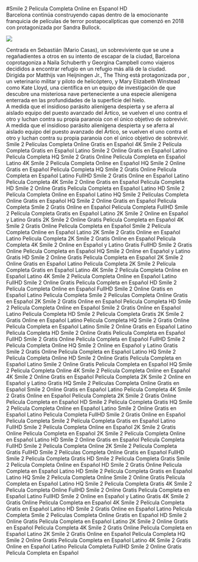 #Smile 2 Pelicula Completa Online en Espanol HD  
 Barcelona continúa construyendo capas dentro de la emocionante franquicia de películas de terror postapocalípticas que comenzó en 2018 con  protagonizada por Sandra Bullock.  
  
[![](https://i.imgur.com/qSNzIqt.png)](https://movie.rssnews.media/yeYYfwDQ.php)  
  
Centrada en Sebastián (Mario Casas), un sobreviviente que se une a regañadientes a otros en su intento de escapar de la ciudad,  Barcelona coprotagoniza a Naila Schuberth y Georgina Campbell como viajeros decididos a encontrar refugio en un refugio más allá de la ciudad.  
Dirigida por Matthijs van Heijningen Jr., The Thing está protagonizada por , un veterinario militar y piloto de helicóptero, y Mary Elizabeth Winstead como Kate Lloyd, una científica en un equipo de investigación de  que descubre una misteriosa nave perteneciente a una especie alienígena enterrada en las profundidades de la superficie del hielo.  
A medida que el insidioso parásito alienígena despierta y se aferra al aislado equipo del puesto avanzado del Ártico, se vuelven el uno contra el otro y luchan contra su propia paranoia con el único objetivo de sobrevivir.  
A medida que el insidioso parásito alienígena despierta y se aferra al aislado equipo del puesto avanzado del Ártico, se vuelven el uno contra el otro y luchan contra su propia paranoia con el único objetivo de sobrevivir.  
Smile 2 Películas Completa Online Gratis en Español 4K
Smile 2 Película Completa Gratis en Español Latino
Smile 2 Online Gratis en Español Latino Pelicula Completa HQ
Smile 2 Gratis Online Pelicula Completa en Español Latino 4K
Smile 2 Película Completa Online en Español HQ
Smile 2 Online Gratis en Español Pelicula Completa HQ
Smile 2 Gratis Online Pelicula Completa en Español Latino FullHD
Smile 2 Gratis Online en Español Latino Pelicula Completa 4K
Smile 2 Online Gratis en Español Pelicula Completa HD
Smile 2 Online Gratis Pelicula Completa en Español Latino HD
Smile 2 Película Completa Online en Español Latino HQ
Smile 2 Películas Completa Online Gratis en Español HQ
Smile 2 Online Gratis en Español Pelicula Completa
Smile 2 Gratis Online en Español Pelicula Completa FullHD
Smile 2 Película Completa Gratis en Español Latino 2K
Smile 2 Online en Español y Latino Gratis 2K
Smile 2 Online Gratis Pelicula Completa en Español 4K
Smile 2 Gratis Online Pelicula Completa en Español
Smile 2 Película Completa Online en Español Latino 2K
Smile 2 Gratis Online en Español Latino Pelicula Completa 2K
Smile 2 Gratis Online en Español Pelicula Completa 4K
Smile 2 Online en Español y Latino Gratis FullHD
Smile 2 Gratis Online Pelicula Completa en Español HQ
Smile 2 Online en Español y Latino Gratis HD
Smile 2 Online Gratis Pelicula Completa en Español 2K
Smile 2 Online Gratis en Español Latino Pelicula Completa 2K
Smile 2 Película Completa Gratis en Español Latino 4K
Smile 2 Película Completa Online en Español Latino 4K
Smile 2 Película Completa Online en Español Latino FullHD
Smile 2 Online Gratis Pelicula Completa en Español HD
Smile 2 Película Completa Online en Español FullHD
Smile 2 Online Gratis en Español Latino Pelicula Completa
Smile 2 Películas Completa Online Gratis en Español 2K
Smile 2 Gratis Online en Español Pelicula Completa HD
Smile 2 Película Completa Online en Español
Smile 2 Gratis Online en Español Latino Pelicula Completa HD
Smile 2 Pelicula Completa Gratis 2K
Smile 2 Gratis Online en Español Latino Pelicula Completa HQ
Smile 2 Gratis Online Pelicula Completa en Español Latino
Smile 2 Online Gratis en Español Latino Pelicula Completa HD
Smile 2 Online Gratis Pelicula Completa en Español FullHD
Smile 2 Gratis Online Pelicula Completa en Español FullHD
Smile 2 Pelicula Completa Online HQ
Smile 2 Online en Español y Latino Gratis
Smile 2 Gratis Online Pelicula Completa en Español Latino HQ
Smile 2 Pelicula Completa Online HD
Smile 2 Online Gratis Pelicula Completa en Español Latino
Smile 2 Online Gratis Pelicula Completa en Español HQ
Smile 2 Pelicula Completa Online 4K
Smile 2 Película Completa Online en Español 4K
Smile 2 Online Gratis en Español Pelicula Completa 2K
Smile 2 Online en Español y Latino Gratis HQ
Smile 2 Películas Completa Online Gratis en Español
Smile 2 Online Gratis en Español Latino Pelicula Completa 4K
Smile 2 Gratis Online en Español Pelicula Completa 2K
Smile 2 Gratis Online Pelicula Completa en Español HD
Smile 2 Pelicula Completa Gratis HQ
Smile 2 Película Completa Online en Español Latino
Smile 2 Online Gratis en Español Latino Pelicula Completa FullHD
Smile 2 Gratis Online en Español Pelicula Completa
Smile 2 Película Completa Gratis en Español Latino FullHD
Smile 2 Película Completa Online en Español 2K
Smile 2 Gratis Online Pelicula Completa en Español 2K
Smile 2 Película Completa Online en Español Latino HD
Smile 2 Online Gratis en Español Pelicula Completa FullHD
Smile 2 Pelicula Completa Online 2K
Smile 2 Pelicula Completa Gratis FullHD
Smile 2 Películas Completa Online Gratis en Español FullHD
Smile 2 Pelicula Completa Gratis HD
Smile 2 Pelicula Completa Gratis
Smile 2 Película Completa Online en Español HD
Smile 2 Gratis Online Pelicula Completa en Español Latino HD
Smile 2 Película Completa Gratis en Español Latino HQ
Smile 2 Pelicula Completa Online
Smile 2 Online Gratis Pelicula Completa en Español Latino HQ
Smile 2 Pelicula Completa Gratis 4K
Smile 2 Pelicula Completa Online FullHD
Smile 2 Online Gratis Pelicula Completa en Español Latino FullHD
Smile 2 Online en Español y Latino Gratis 4K
Smile 2 Gratis Online Pelicula Completa en Español 4K
Smile 2 Película Completa Gratis en Español Latino HD
Smile 2 Gratis Online en Español Latino Pelicula Completa
Smile 2 Películas Completa Online Gratis en Español HD
Smile 2 Online Gratis Pelicula Completa en Español Latino 2K
Smile 2 Online Gratis en Español Pelicula Completa 4K
Smile 2 Gratis Online Pelicula Completa en Español Latino 2K
Smile 2 Gratis Online en Español Pelicula Completa HQ
Smile 2 Online Gratis Pelicula Completa en Español Latino 4K
Smile 2 Gratis Online en Español Latino Pelicula Completa FullHD
Smile 2 Online Gratis Pelicula Completa en Español